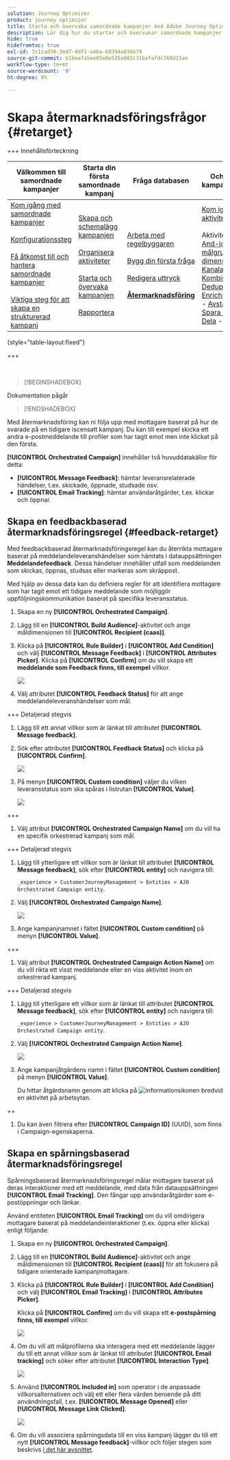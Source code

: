 ```yaml
---
solution: Journey Optimizer
product: journey optimizer
title: Starta och övervaka samordnade kampanjer med Adobe Journey Optimizer
description: Lär dig hur du startar och övervakar samordnade kampanjer med Adobe Journey Optimizer.
hide: true
hidefromtoc: true
exl-id: 3c1cad30-3ed7-4df1-a46a-60394a834e79
source-git-commit: b1bee7a5ee05e0e535a982c31bafafdc760d21ae
workflow-type: tm+mt
source-wordcount: '0'
ht-degree: 0%

---
```


# Skapa återmarknadsföringsfrågor {#retarget}

+++ Innehållsförteckning

| Välkommen till samordnade kampanjer | Starta din första samordnade kampanj | Fråga databasen | Ochestrerade kampanjaktiviteter |
|---|---|---|---|
| [Kom igång med samordnade kampanjer](gs-orchestrated-campaigns.md)<br/><br/>[Konfigurationssteg](configuration-steps.md)<br/><br/>[Få åtkomst till och hantera samordnade kampanjer](access-manage-orchestrated-campaigns.md)<br/><br/>[Viktiga steg för att skapa en strukturerad kampanj](gs-campaign-creation.md) | [Skapa och schemalägg kampanjen](create-orchestrated-campaign.md)<br/><br/>[Organisera aktiviteter](orchestrate-activities.md)<br/><br/>[Starta och övervaka kampanjen](start-monitor-campaigns.md)<br/><br/>[Rapportera](reporting-campaigns.md) | [Arbeta med regelbyggaren](orchestrated-rule-builder.md)<br/><br/>[Bygg din första fråga](build-query.md)<br/><br/>[Redigera uttryck](edit-expressions.md)<br/><br/><b>[Återmarknadsföring](retarget.md)</b> | [Kom igång med aktiviteter](activities/about-activities.md)<br/><br/>Aktiviteter:<br/>[And-join](activities/and-join.md) - [Bygg målgrupp](activities/build-audience.md) - [Ändra dimension](activities/change-dimension.md) - [Kanalaktiviteter](activities/channels.md) - [Kombinera](activities/combine.md) - [Deduplicering](activities/deduplication.md) - [Enrichment](activities/enrichment.md) - [Fork](activities/fork.md)  - [Avstämning](activities/reconciliation.md) - [Spara målgrupp](activities/save-audience.md) - [Dela](activities/split.md) - [Vänta](activities/wait.md) |

{style="table-layout:fixed"}

+++

</br>

>[!BEGINSHADEBOX]

Dokumentation pågår

>[!ENDSHADEBOX]

Med återmarknadsföring kan ni följa upp med mottagare baserat på hur de svarade på en tidigare iscensatt kampanj. Du kan till exempel skicka ett andra e-postmeddelande till profiler som har tagit emot men inte klickat på den första.

**[!UICONTROL Orchestrated Campaign]** innehåller två huvuddatakällor för detta:

* **[!UICONTROL Message Feedback]**: hämtar leveransrelaterade händelser, t.ex. skickade, öppnade, studsade osv.
* **[!UICONTROL Email Tracking]**: hämtar användaråtgärder, t.ex. klickar och öppnar.

## Skapa en feedbackbaserad återmarknadsföringsregel {#feedback-retarget}

Med feedbackbaserad återmarknadsföringsregel kan du återrikta mottagare baserat på meddelandeleveranshändelser som hämtats i datauppsättningen **Meddelandefeedback**. Dessa händelser innehåller utfall som meddelanden som skickas, öppnas, studsas eller markeras som skräppost.

Med hjälp av dessa data kan du definiera regler för att identifiera mottagare som har tagit emot ett tidigare meddelande som möjliggör uppföljningskommunikation baserat på specifika leveransstatus.

1. Skapa en ny **[!UICONTROL Orchestrated Campaign]**.

1. Lägg till en **[!UICONTROL Build Audience]**-aktivitet och ange måldimensionen till **[!UICONTROL Recipient (caas)]**.

1. Klicka på **[!UICONTROL Rule Builder]** i **[!UICONTROL Add Condition]** och välj **[!UICONTROL Message Feedback]** i **[!UICONTROL Attributes Picker]**. Klicka på **[!UICONTROL Confirm]** om du vill skapa ett **meddelande som Feedback finns, till exempel** villkor.

   ![](assets/retarget_1.png)

1. Välj attributet **[!UICONTROL Feedback Status]** för att ange meddelandeleveranshändelser som mål.

+++ Detaljerad stegvis

   1. Lägg till ett annat villkor som är länkat till attributet **[!UICONTROL Message feedback]**.

   1. Sök efter attributet **[!UICONTROL Feedback Status]** och klicka på **[!UICONTROL Confirm]**.

      ![](assets/retarget_3.png)

   1. På menyn **[!UICONTROL Custom condition]** väljer du vilken leveransstatus som ska spåras i listrutan **[!UICONTROL Value]**.

      ![](assets/retarget_4.png)

+++

1. Välj attribut **[!UICONTROL Orchestrated Campaign Name]** om du vill ha en specifik orkestrerad kampanj som mål.

+++ Detaljerad stegvis

   1. Lägg till ytterligare ett villkor som är länkat till attributet **[!UICONTROL Message feedback]**, sök efter **[!UICONTROL entity]** och navigera till:

      `_experience > CustomerJourneyManagement > Entities > AJO Orchestrated Campaign entity`.

   1. Välj **[!UICONTROL Orchestrated Campaign Name]**.

      ![](assets/retarget_5.png)

   1. Ange kampanjnamnet i fältet **[!UICONTROL Custom condition]** på menyn **[!UICONTROL Value]**.

+++

1. Välj attribut **[!UICONTROL Orchestrated Campaign Action Name]** om du vill rikta ett visst meddelande eller en viss aktivitet inom en orkestrerad kampanj.

+++ Detaljerad stegvis

   1. Lägg till ytterligare ett villkor som är länkat till attributet **[!UICONTROL Message feedback]**, sök efter **[!UICONTROL entity]** och navigera till:

      `_experience > CustomerJourneyManagement > Entities > AJO Orchestrated Campaign entity`.

   1. Välj **[!UICONTROL Orchestrated Campaign Action Name]**.

      ![](assets/retarget_6.png)

   1. Ange kampanjåtgärdens namn i fältet **[!UICONTROL Custom condition]** på menyn **[!UICONTROL Value]**.

      Du hittar åtgärdsnamn genom att klicka på ![informationsikonen](assets/do-not-localize/info-icon.svg) bredvid en aktivitet på arbetsytan.

   ++

1. Du kan även filtrera efter **[!UICONTROL Campaign ID]** (UUID), som finns i Campaign-egenskaperna.

## Skapa en spårningsbaserad återmarknadsföringsregel

Spårningsbaserad återmarknadsföringsregel målar mottagare baserat på deras interaktioner med ett meddelande, med data från datauppsättningen **[!UICONTROL Email Tracking]**. Den fångar upp användaråtgärder som e-postöppningar och länkar.

Använd entiteten **[!UICONTROL Email Tracking]** om du vill omdirigera mottagare baserat på meddelandeinteraktioner (t.ex. öppna eller klicka) enligt följande:

1. Skapa en ny **[!UICONTROL Orchestrated Campaign]**.

1. Lägg till en **[!UICONTROL Build Audience]**-aktivitet och ange måldimensionen till **[!UICONTROL Recipient (caas)]** för att fokusera på tidigare orienterade kampanjmottagare.

1. Klicka på **[!UICONTROL Rule Builder]** i **[!UICONTROL Add Condition]** och välj **[!UICONTROL Email Tracking]** i **[!UICONTROL Attributes Picker]**.

   Klicka på **[!UICONTROL Confirm]** om du vill skapa ett **e-postspårning finns, till exempel** villkor.

   ![](assets/retarget_2.png)

1. Om du vill att målprofilerna ska interagera med ett meddelande lägger du till ett annat villkor som är länkat till attributet **[!UICONTROL Email tracking]** och söker efter attributet **[!UICONTROL Interaction Type]**.

   ![](assets/retarget_7.png)

1. Använd **[!UICONTROL Included in]** som operator i de anpassade villkorsalternativen och välj ett eller flera värden beroende på ditt användningsfall, t.ex. **[!UICONTROL Message Opened]** eller **[!UICONTROL Message Link Clicked]**.

   ![](assets/retarget_8.png)

1. Om du vill associera spårningsdata till en viss kampanj lägger du till ett nytt **[!UICONTROL Message feedback]**-villkor och följer stegen som beskrivs [i det här avsnittet](#feedback-retarget).
